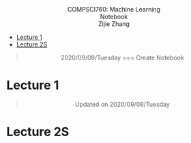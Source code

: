 <center>COMPSCI760: Machine Learning</center>  
<center>Notebook</center>
<center>Zijie Zhang </center>

- [Lecture 1](#lecture-1)
- [Lecture 2S](#lecture-2s)


><center>2020/09/08/Tuesday === Create Notebook</center>


# Lecture 1


><center>Updated on 2020/09/08/Tuesday</center>

# Lecture 2S